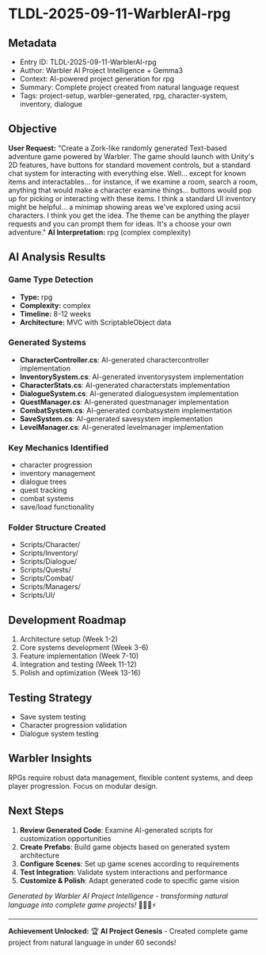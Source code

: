 # TLDL-2025-09-11-WarblerAI-rpg

## Metadata
- Entry ID: TLDL-2025-09-11-WarblerAI-rpg
- Author: Warbler AI Project Intelligence + Gemma3
- Context: AI-powered project generation for rpg
- Summary: Complete project created from natural language request
- Tags: project-setup, warbler-generated, rpg, character-system, inventory, dialogue

## Objective
**User Request:** "Create a Zork-like randomly generated Text-based adventure game powered by Warbler.
The game should launch with Unity's 2D features, have buttons for standard movement controls,
but a standard chat system for interacting with everything else.
Well... except for known items and interactables... for instance, if we examine a room, search a room,
anything that would make a character examine things... buttons would pop up for picking or interacting
with these items. I think a standard UI inventory might be helpful... a minimap showing areas we've 
explored using acsii characters. I think you get the idea. The theme can be anything the player 
requests and you can prompt them for ideas. It's a choose your own adventure."
**AI Interpretation:** rpg (complex complexity)

## AI Analysis Results
### Game Type Detection
- **Type:** rpg
- **Complexity:** complex 
- **Timeline:** 8-12 weeks
- **Architecture:** MVC with ScriptableObject data

### Generated Systems
- **CharacterController.cs**: AI-generated charactercontroller implementation
- **InventorySystem.cs**: AI-generated inventorysystem implementation
- **CharacterStats.cs**: AI-generated characterstats implementation
- **DialogueSystem.cs**: AI-generated dialoguesystem implementation
- **QuestManager.cs**: AI-generated questmanager implementation
- **CombatSystem.cs**: AI-generated combatsystem implementation
- **SaveSystem.cs**: AI-generated savesystem implementation
- **LevelManager.cs**: AI-generated levelmanager implementation

### Key Mechanics Identified
- character progression
- inventory management
- dialogue trees
- quest tracking
- combat systems
- save/load functionality

### Folder Structure Created
- Scripts/Character/
- Scripts/Inventory/
- Scripts/Dialogue/
- Scripts/Quests/
- Scripts/Combat/
- Scripts/Managers/
- Scripts/UI/

## Development Roadmap
1. Architecture setup (Week 1-2)
2. Core systems development (Week 3-6)
3. Feature implementation (Week 7-10)
4. Integration and testing (Week 11-12)
5. Polish and optimization (Week 13-16)

## Testing Strategy
- Save system testing
- Character progression validation
- Dialogue system testing

## Warbler Insights
RPGs require robust data management, flexible content systems, and deep player progression. Focus on modular design.

## Next Steps
1. **Review Generated Code**: Examine AI-generated scripts for customization opportunities
2. **Create Prefabs**: Build game objects based on generated system architecture
3. **Configure Scenes**: Set up game scenes according to requirements
4. **Test Integration**: Validate system interactions and performance
5. **Customize & Polish**: Adapt generated code to specific game vision

*Generated by Warbler AI Project Intelligence - transforming natural language into complete game projects!* 🧙‍♂️🤖⚡

---
**Achievement Unlocked:** 🏆 **AI Project Genesis** - Created complete game project from natural language in under 60 seconds!
